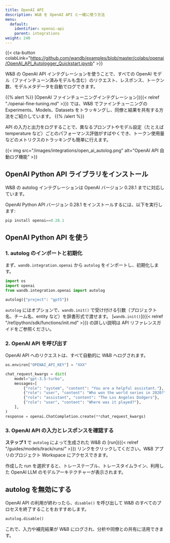 ```yaml
---
title: OpenAI API
description: W&B を OpenAI API と一緒に使う方法
menu:
  default:
    identifier: openai-api
    parent: integrations
weight: 240
---
```


{{< cta-button colabLink="https://github.com/wandb/examples/blob/master/colabs/openai/OpenAI_API_Autologger_Quickstart.ipynb" >}}

W&B の OpenAI API インテグレーションを使うことで、すべての OpenAI モデル（ファインチューン済みモデルも含む）のリクエスト、レスポンス、トークン数、モデルメタデータを自動でログできます。

{{% alert %}}
[OpenAI ファインチューニングインテグレーション]({{< relref "./openai-fine-tuning.md" >}}) では、W&B でファインチューニングの Experiments、Models、Datasets をトラッキングし、同僚と結果を共有する方法をご紹介しています。
{{% /alert %}}

API の入力と出力をログすることで、異なるプロンプトやモデル設定（たとえば temperature など）ごとのパフォーマンス評価がすばやくでき、トークン使用量などのメトリクスのトラッキングも簡単に行えます。

{{< img src="/images/integrations/open_ai_autolog.png" alt="OpenAI API 自動ログ機能" >}}

## OpenAI Python API ライブラリをインストール

W&B の autolog インテグレーションは OpenAI バージョン 0.28.1 までに対応しています。

OpenAI Python API バージョン 0.28.1 をインストールするには、以下を実行します:
```python
pip install openai==0.28.1
```

## OpenAI Python API を使う

### 1. autolog のインポートと初期化
まず、`wandb.integration.openai` から `autolog` をインポートし、初期化します。

```python
import os
import openai
from wandb.integration.openai import autolog

autolog({"project": "gpt5"})
```

`autolog` にはオプションで、`wandb.init()` で受け付ける引数（プロジェクト名、チーム名、entity など）を辞書形式で渡せます。 [`wandb.init()`]({{< relref "/ref/python/sdk/functions/init.md" >}}) の詳しい説明は API リファレンスガイドをご参照ください。

### 2. OpenAI API を呼び出す
OpenAI API へのリクエストは、すべて自動的に W&B へログされます。

```python
os.environ["OPENAI_API_KEY"] = "XXX"

chat_request_kwargs = dict(
    model="gpt-3.5-turbo",
    messages=[
        {"role": "system", "content": "You are a helpful assistant."},
        {"role": "user", "content": "Who won the world series in 2020?"},
        {"role": "assistant", "content": "The Los Angeles Dodgers"},
        {"role": "user", "content": "Where was it played?"},
    ],
)
response = openai.ChatCompletion.create(**chat_request_kwargs)
```

### 3. OpenAI API の入力とレスポンスを確認する

**ステップ 1** で `autolog` によって生成された W&B の [run]({{< relref "/guides/models/track/runs/" >}}) リンクをクリックしてください。W&B アプリのプロジェクト Workspace にアクセスできます。

作成した run を選択すると、トレーステーブル、トレースタイムライン、利用した OpenAI LLM のモデルアーキテクチャーが表示されます。

## autolog を無効にする
OpenAI API の利用が終わったら、`disable()` を呼び出して W&B のすべてのプロセスを終了することをおすすめします。

```python
autolog.disable()
```

これで、入力や補完結果が W&B にログされ、分析や同僚との共有に活用できます。